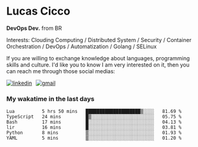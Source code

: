 # Lucas Cicco

**DevOps Dev.** from BR

Interests: Clouding Computing / Distributed System / Security / Container Orchestration / DevOps / Automatization / Golang / SELinux

If you are willing to exchange knowledge about languages, programming skills and culture. I'd like you to know I am very interested on it, then you can reach me through those social medias:

<div style="display: flex; align-items: center; gap: 10px;">
  <a href="https://www.linkedin.com/in/lucas-vitor-de-cicco" target="_blank">
    <img
      src="https://img.shields.io/badge/-LinkedIn-%230077B5?style=for-the-badge&logo=linkedin&logoColor=white"
      alt="linkedin"
      target="_blank" 
    />
  </a>
  <a href="mailto:lucasvitorx1@gmail.com">
      <img
        src="https://img.shields.io/badge/-Gmail-%23333?style=for-the-badge&logo=gmail&logoColor=white"
        alt="gmail"
        target="_blank"
      />
  </a>
</div>

### My wakatime in the last days

<!--START_SECTION:waka-->

```text
Lua          5 hrs 50 mins   ████████████████████▒░░░░   81.69 %
TypeScript   24 mins         █▒░░░░░░░░░░░░░░░░░░░░░░░   05.75 %
Bash         17 mins         █░░░░░░░░░░░░░░░░░░░░░░░░   04.13 %
lir          16 mins         █░░░░░░░░░░░░░░░░░░░░░░░░   03.81 %
Python       8 mins          ▒░░░░░░░░░░░░░░░░░░░░░░░░   01.93 %
YAML         5 mins          ▒░░░░░░░░░░░░░░░░░░░░░░░░   01.20 %
```

<!--END_SECTION:waka-->
